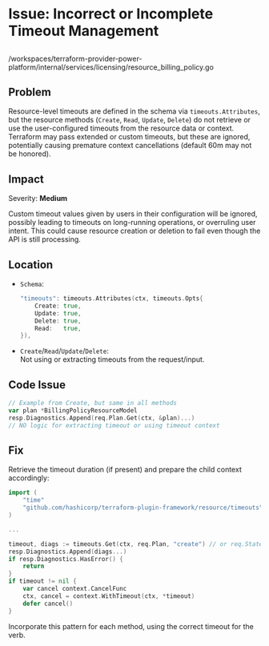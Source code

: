 # Issue: Incorrect or Incomplete Timeout Management

##

/workspaces/terraform-provider-power-platform/internal/services/licensing/resource_billing_policy.go

## Problem

Resource-level timeouts are defined in the schema via `timeouts.Attributes`, but the resource methods (`Create`, `Read`, `Update`, `Delete`) do not retrieve or use the user-configured timeouts from the resource data or context. Terraform may pass extended or custom timeouts, but these are ignored, potentially causing premature context cancellations (default 60m may not be honored).

## Impact

Severity: **Medium**

Custom timeout values given by users in their configuration will be ignored, possibly leading to timeouts on long-running operations, or overruling user intent. This could cause resource creation or deletion to fail even though the API is still processing.

## Location

- `Schema`:  
  ```go
  "timeouts": timeouts.Attributes(ctx, timeouts.Opts{
      Create: true,
      Update: true,
      Delete: true,
      Read:   true,
  }),
  ```
- `Create`/`Read`/`Update`/`Delete`:  
  Not using or extracting timeouts from the request/input.

## Code Issue

```go
// Example from Create, but same in all methods
var plan *BillingPolicyResourceModel
resp.Diagnostics.Append(req.Plan.Get(ctx, &plan)...)
// NO logic for extracting timeout or using timeout context
```

## Fix

Retrieve the timeout duration (if present) and prepare the child context accordingly:

```go
import (
    "time"
    "github.com/hashicorp/terraform-plugin-framework/resource/timeouts"
)

...

timeout, diags := timeouts.Get(ctx, req.Plan, "create") // or req.State, or the method name ("update", "delete", "read")
resp.Diagnostics.Append(diags...)
if resp.Diagnostics.HasError() {
    return
}
if timeout != nil {
    var cancel context.CancelFunc
    ctx, cancel = context.WithTimeout(ctx, *timeout)
    defer cancel()
}
```

Incorporate this pattern for each method, using the correct timeout for the verb.
